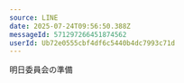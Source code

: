 ```yaml
---
source: LINE
date: 2025-07-24T09:56:50.388Z
messageId: 571297266451874562
userId: Ub72e0555cbf4df6c5440b4dc7993c71d
---
```


明日委員会の準備
